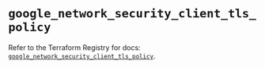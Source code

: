 # `google_network_security_client_tls_policy`

Refer to the Terraform Registry for docs: [`google_network_security_client_tls_policy`](https://registry.terraform.io/providers/hashicorp/google-beta/5.14.0/docs/resources/google_network_security_client_tls_policy).
